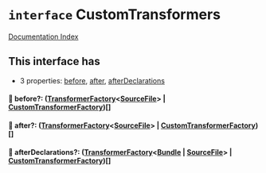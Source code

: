 # `interface` CustomTransformers

[Documentation Index](../README.md)

## This interface has

- 3 properties:
[before](#-before-transformerfactorysourcefile--customtransformerfactory),
[after](#-after-transformerfactorysourcefile--customtransformerfactory),
[afterDeclarations](#-afterdeclarations-transformerfactorybundle--sourcefile--customtransformerfactory)


#### 📄 before?: ([TransformerFactory](../private.type.TransformerFactory/README.md)\<[SourceFile](../private.interface.SourceFile/README.md)> | [CustomTransformerFactory](../private.type.CustomTransformerFactory/README.md))\[]



#### 📄 after?: ([TransformerFactory](../private.type.TransformerFactory/README.md)\<[SourceFile](../private.interface.SourceFile/README.md)> | [CustomTransformerFactory](../private.type.CustomTransformerFactory/README.md))\[]



#### 📄 afterDeclarations?: ([TransformerFactory](../private.type.TransformerFactory/README.md)\<[Bundle](../private.interface.Bundle/README.md) | [SourceFile](../private.interface.SourceFile/README.md)> | [CustomTransformerFactory](../private.type.CustomTransformerFactory/README.md))\[]



